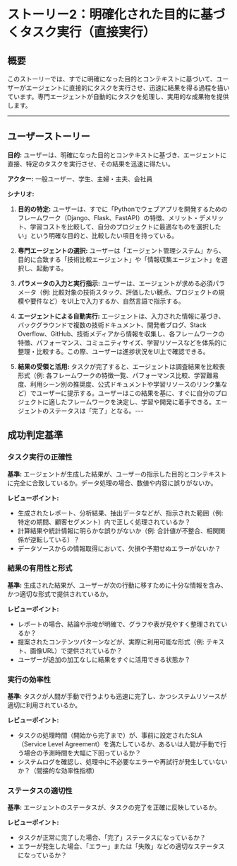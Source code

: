 # ストーリー2：明確化された目的に基づくタスク実行（直接実行）

## 概要

このストーリーでは、すでに明確になった目的とコンテキストに基づいて、ユーザーがエージェントに直接的にタスクを実行させ、迅速に結果を得る過程を描いています。専門エージェントが自動的にタスクを処理し、実用的な成果物を提供します。

---

## ユーザーストーリー

**目的:** ユーザーは、明確になった目的とコンテキストに基づき、エージェントに直接、特定のタスクを実行させ、その結果を迅速に得たい。

**アクター:** 一般ユーザー、学生、主婦・主夫、会社員

**シナリオ:**

1.  **目的の特定:** ユーザーは、すでに「Pythonでウェブアプリを開発するためのフレームワーク（Django、Flask、FastAPI）の特徴、メリット・デメリット、学習コストを比較して、自分のプロジェクトに最適なものを選択したい」という明確な目的と、比較したい項目を持っている。

2.  **専門エージェントの選択:** ユーザーは「エージェント管理システム」から、目的に合致する「技術比較エージェント」や「情報収集エージェント」を選択し、起動する。

3.  **パラメータの入力と実行指示:** ユーザーは、エージェントが求める必須パラメータ（例: 比較対象の技術スタック、評価したい観点、プロジェクトの規模や要件など）をUI上で入力するか、自然言語で指示する。

4.  **エージェントによる自動実行:** エージェントは、入力された情報に基づき、バックグラウンドで複数の技術ドキュメント、開発者ブログ、Stack Overflow、GitHub、技術メディアから情報を収集し、各フレームワークの特徴、パフォーマンス、コミュニティサイズ、学習リソースなどを体系的に整理・比較する。この際、ユーザーは進捗状況をUI上で確認できる。

5.  **結果の受領と活用:** タスクが完了すると、エージェントは調査結果を比較表形式（例: 各フレームワークの特徴一覧、パフォーマンス比較、学習難易度、利用シーン別の推奨度、公式ドキュメントや学習リソースのリンク集など）でユーザーに提示する。ユーザーはこの結果を基に、すぐに自分のプロジェクトに適したフレームワークを決定し、学習や開発に着手できる。エージェントのステータスは「完了」となる。---

## 成功判定基準

### タスク実行の正確性
**基準:** エージェントが生成した結果が、ユーザーの指示した目的とコンテキストに完全に合致しているか。データ処理の場合、数値や内容に誤りがないか。

**レビューポイント:**
- 生成されたレポート、分析結果、抽出データなどが、指示された範囲（例: 特定の期間、顧客セグメント）内で正しく処理されているか？
- 計算結果や統計情報に明らかな誤りがないか（例: 合計値が不整合、相関関係が逆転している）？
- データソースからの情報取得において、欠損や予期せぬエラーがないか？

### 結果の有用性と形式
**基準:** 生成された結果が、ユーザーが次の行動に移すために十分な情報を含み、かつ適切な形式で提供されているか。

**レビューポイント:**
- レポートの場合、結論や示唆が明確で、グラフや表が見やすく整理されているか？
- 提案されたコンテンツパターンなどが、実際に利用可能な形式（例: テキスト、画像URL）で提供されているか？
- ユーザーが追加の加工なしに結果をすぐに活用できる状態か？

### 実行の効率性
**基準:** タスクが人間が手動で行うよりも迅速に完了し、かつシステムリソースが適切に利用されているか。

**レビューポイント:**
- タスクの処理時間（開始から完了まで）が、事前に設定されたSLA（Service Level Agreement）を満たしているか、あるいは人間が手動で行う場合の予測時間を大幅に下回っているか？
- システムログを確認し、処理中に不必要なエラーや再試行が発生していないか？（間接的な効率性指標）

### ステータスの適切性
**基準:** エージェントのステータスが、タスクの完了を正確に反映しているか。

**レビューポイント:**
- タスクが正常に完了した場合、「完了」ステータスになっているか？
- エラーが発生した場合、「エラー」または「失敗」などの適切なステータスになっているか？